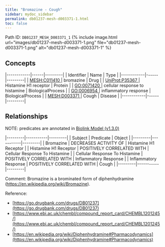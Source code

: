```yaml
---
title: "Bromazine - Cough"
sidebar: mydoc_sidebar
permalink: db01237-mesh-d003371-1.html
toc: false 
---
```



Path ID: `DB01237_MESH_D003371_1`
{% include image.html url="images/db01237-mesh-d003371-1.png" file="db01237-mesh-d003371-1.png" alt="db01237-mesh-d003371-1" %}

## Concepts

|------------|------|---------|
| Identifier | Name | Type    |
|------------|------|---------|
| <a href="https://identifiers.org/MESH:C011410">MESH:C011410 </a> | bromazine | Drug |
| <a href="https://identifiers.org/UniProt:P35367">UniProt:P35367 </a> | Histamine H1 receptor | Protein |
| <a href="https://identifiers.org/GO:0071420">GO:0071420 </a> | cellular response to histamine | BiologicalProcess |
| <a href="https://identifiers.org/GO:0006954">GO:0006954 </a> | inflammatory response | BiologicalProcess |
| <a href="https://identifiers.org/MESH:D003371">MESH:D003371 </a> | Cough | Disease |
|------------|------|---------|

## Relationships


NOTE: predicates are annotated in <a href="https://github.com/biolink/biolink-model/releases/tag/v1.3.0">Biolink Model (v1.3.0)</a>

|---------|-----------|---------|
| Subject | Predicate | Object  |
|---------|-----------|---------|
| Bromazine | DECREASES ACTIVITY OF | Histamine H1 Receptor |
| Histamine H1 Receptor | POSITIVELY CORRELATED WITH | Cellular Response To Histamine |
| Cellular Response To Histamine | POSITIVELY CORRELATED WITH | Inflammatory Response |
| Inflammatory Response | POSITIVELY CORRELATED WITH | Cough |
|---------|-----------|---------|

Comment: Bromazine is a brominated form of diphenhydramine (https://en.wikipedia.org/wiki/Bromazine).

Reference: 
  - [https://go.drugbank.com/drugs/DB01237](https://go.drugbank.com/drugs/DB01237)
  - [https://www.ebi.ac.uk/chembl/compound_report_card/CHEMBL1201245/](https://www.ebi.ac.uk/chembl/compound_report_card/CHEMBL1201245/)
  - [https://en.wikipedia.org/wiki/Diphenhydramine#Pharmacodynamics](https://en.wikipedia.org/wiki/Diphenhydramine#Pharmacodynamics)
